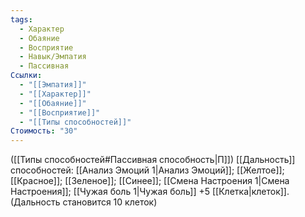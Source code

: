 ```yaml
---
tags:
  - Характер
  - Обаяние
  - Восприятие
  - Навык/Эмпатия
  - Пассивная
Ссылки:
  - "[[Эмпатия]]"
  - "[[Характер]]"
  - "[[Обаяние]]"
  - "[[Восприятие]]"
  - "[[Типы способностей]]"
Стоимость: "30"
---
```

([[Типы способностей#Пассивная способность|П]]) [[Дальность]] способностей: [[Анализ Эмоций 1|Анализ Эмоций]]; [[Желтое]]; [[Красное]]; [[Зеленое]]; [[Синее]]; [[Смена Настроения 1|Смена Настроения]]; [[Чужая боль 1|Чужая боль]] +5 [[Клетка|клеток]]. 
(Дальность становится 10 клеток) 